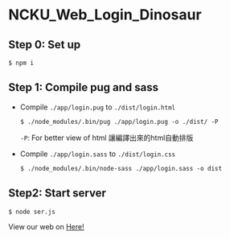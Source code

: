 # NCKU_Web_Login_Dinosaur

## Step 0: Set up
```
$ npm i
```
## Step 1: Compile pug and sass
* Compile `./app/login.pug` to `./dist/login.html`

  ```
  $ ./node_modules/.bin/pug ./app/login.pug -o ./dist/ -P
  ```
  
   `-P`: For better view of html
讓編譯出來的html自動排版
* Compile `./app/login.sass` to `./dist/login.css`

  ```
  $ ./node_modules/.bin/node-sass ./app/login.sass -o dist
  ```
  
## Step2: Start server
```
$ node ser.js
```
View our web on [Here!](http://luffy.ee.ncku.edu.tw:7888/login.html)
